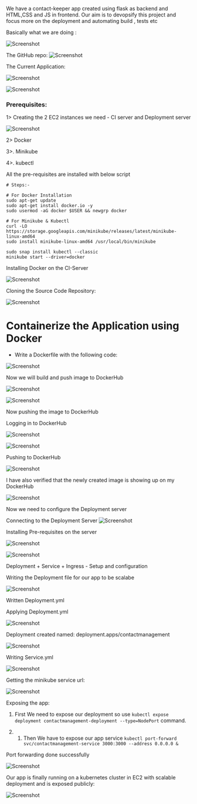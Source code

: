 
We have a contact-keeper app created using flask as backend and HTML,CSS and JS in frontend.
Our aim is to devopsify this project and focus more on the deployment and automating build , tests etc

Basically what we are doing :

![Screenshot](Assets/Pasted%20image%2020250505191050.png)


The GitHub repo:
![Screenshot](Assets/Pasted%20image%2020250505193748.png)


The Current Application:

![Screenshot](Assets/Pasted%20image%2020250505192959.png)


![Screenshot](Assets/Pasted%20image%2020250505193037.png)


### Prerequisites:

1> Creating the 2 EC2 instances we need - CI server and Deployment server

![Screenshot](Assets/Pasted%20image%2020250505193208.png)

2>  Docker
    
3>. Minikube
    
4>. kubectl

All the pre-requisites are installed with below script

```
# Steps:-

# For Docker Installation
sudo apt-get update
sudo apt-get install docker.io -y
sudo usermod -aG docker $USER && newgrp docker

# For Minikube & Kubectl
curl -LO https://storage.googleapis.com/minikube/releases/latest/minikube-linux-amd64
sudo install minikube-linux-amd64 /usr/local/bin/minikube 

sudo snap install kubectl --classic
minikube start --driver=docker

```


Installing Docker on the CI-Server

![Screenshot](Assets/Pasted%20image%2020250505224417.png)

Cloning the Source Code Repository:

![Screenshot](Assets/Pasted%20image%2020250505224738.png)


# Containerize the Application using Docker

- Write a Dockerfile with the following code:

![Screenshot](Assets/Pasted%20image%2020250505194915.png)



Now we will build and push image to DockerHub

![Screenshot](Assets/Pasted%20image%2020250505230400.png)



![Screenshot](Assets/Pasted%20image%2020250505230451.png)


Now pushing the image to DockerHub

Logging in to DockerHub

![Screenshot](Assets/Pasted%20image%2020250505231018.png)


![Screenshot](Assets/Pasted%20image%2020250505231206.png)



Pushing to DockerHub

![Screenshot](Assets/Pasted%20image%2020250505231311.png)

I have also verified that the newly created image is showing up on my DockerHub

![Screenshot](Assets/Pasted%20image%2020250505231555.png)


Now we need to configure the Deployment server

Connecting to the Deployment Server
![Screenshot](Assets/Pasted%20image%2020250505231745.png)

Installing Pre-requisites on the server

![Screenshot](Assets/Pasted%20image%2020250505231904.png)



![Screenshot](Assets/Pasted%20image%2020250505232424.png)



Deployment + Service + Ingress - Setup and configuration 


Writing the Deployment file for our app to be scalabe

![Screenshot](Assets/Pasted%20image%2020250505233816.png)

Written Deployment.yml


Applying Deployment.yml

![Screenshot](Assets/Pasted%20image%2020250505233854.png)

Deployment created named: deployment.apps/contactmanagement


![Screenshot](Assets/Pasted%20image%2020250505234022.png)



Writing Service.yml

![Screenshot](Assets/Pasted%20image%2020250506012500.png)


Getting the minikube service url:


![Screenshot](Assets/Pasted%20image%2020250506012613.png)


Exposing the app:

1. First We need to expose our deployment so use `kubectl expose deployment contactmanagement-deployment --type=NodePort` command.

2.  1. Then We have to expose our app service `kubectl port-forward svc/contactmanagement-service 3000:3000 --address 0.0.0.0 &`


Port forwarding done successfully

![Screenshot](Assets/Pasted%20image%2020250506020835.png)



Our app is finally running on a kubernetes cluster in EC2 with scalable deployment and is exposed publicly:


![Screenshot](Assets/Pasted%20image%2020250506020957.png)

